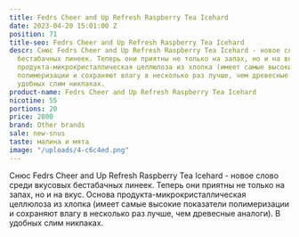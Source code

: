 ```yaml
---
title: Fedrs Cheer and Up Refresh Raspberry Tea Icehard
date: 2023-04-20 15:01:00 Z
position: 71
title-seo: Fedrs Cheer and Up Refresh Raspberry Tea Icehard
descr: Снюс Fedrs Cheer and Up Refresh Raspberry Tea Icehard - новое слово среди вкусовых
  бестабачных линеек. Теперь они приятны не только на запах, но и на вкус. Основа
  продукта-микрокристаллическая целлюлоза из хлопка (имеет самые высокие показатели
  полимеризации и сохраняют влагу в несколько раз лучше, чем древесные аналоги). В
  удобных слим никпаках.
product-name: Fedrs Cheer and Up Refresh Raspberry Tea Icehard
nicotine: 55
portions: 20
price: 2800
brand: Other brands
sale: new-snus
taste: малина и мята
image: "/uploads/4-c6c4ed.png"
---
```


Снюс Fedrs Cheer and Up Refresh Raspberry Tea Icehard - новое слово среди вкусовых бестабачных линеек. Теперь они приятны не только на запах, но и на вкус. Основа продукта-микрокристаллическая целлюлоза из хлопка (имеет самые высокие показатели полимеризации и сохраняют влагу в несколько раз лучше, чем древесные аналоги). В удобных слим никпаках.